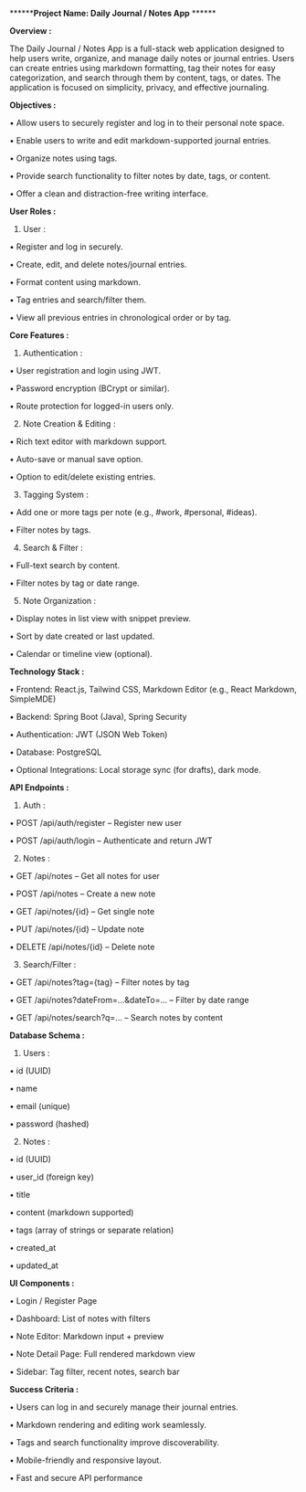 ********Project Name: Daily Journal / Notes App** ******

****Overview :****

The Daily Journal / Notes App is a full-stack web application designed to help users write, organize, and manage daily notes or journal entries. Users can create entries using markdown formatting, tag their notes for easy categorization, and search through them by content, tags, or dates. The application is focused on simplicity, privacy, and effective journaling.

****Objectives :****

• Allow users to securely register and log in to their personal note space.

• Enable users to write and edit markdown-supported journal entries.

• Organize notes using tags.

• Provide search functionality to filter notes by date, tags, or content.

• Offer a clean and distraction-free writing interface.

****User Roles :****

1. User :

• Register and log in securely.

• Create, edit, and delete notes/journal entries.

• Format content using markdown.

• Tag entries and search/filter them.

• View all previous entries in chronological order or by tag.

****Core Features :****

1. Authentication :

• User registration and login using JWT.

• Password encryption (BCrypt or similar).

• Route protection for logged-in users only.

2. Note Creation & Editing :

• Rich text editor with markdown support.

• Auto-save or manual save option.

• Option to edit/delete existing entries.

3. Tagging System :

• Add one or more tags per note (e.g., #work, #personal, #ideas).

• Filter notes by tags.

4. Search & Filter :

• Full-text search by content.

• Filter notes by tag or date range.

5. Note Organization :

• Display notes in list view with snippet preview.

• Sort by date created or last updated.

• Calendar or timeline view (optional).

****Technology Stack :****

• Frontend: React.js, Tailwind CSS, Markdown Editor (e.g., React Markdown, SimpleMDE)

• Backend: Spring Boot (Java), Spring Security

• Authentication: JWT (JSON Web Token)

• Database: PostgreSQL

• Optional Integrations: Local storage sync (for drafts), dark mode.

****API Endpoints :****

1. Auth :

• POST /api/auth/register – Register new user

• POST /api/auth/login – Authenticate and return JWT

2. Notes :

• GET /api/notes – Get all notes for user

• POST /api/notes – Create a new note

• GET /api/notes/{id} – Get single note

• PUT /api/notes/{id} – Update note

• DELETE /api/notes/{id} – Delete note

3. Search/Filter :

• GET /api/notes?tag={tag} – Filter notes by tag

• GET /api/notes?dateFrom=...&dateTo=... – Filter by date range

• GET /api/notes/search?q=... – Search notes by content

****Database Schema :****

1. Users :

• id (UUID)

• name

• email (unique)

• password (hashed)

2. Notes :

• id (UUID)

• user_id (foreign key)

• title

• content (markdown supported)

• tags (array of strings or separate relation)

• created_at

• updated_at

****UI Components :****

• Login / Register Page

• Dashboard: List of notes with filters

• Note Editor: Markdown input + preview

• Note Detail Page: Full rendered markdown view

• Sidebar: Tag filter, recent notes, search bar

****Success Criteria :****

• Users can log in and securely manage their journal entries.

• Markdown rendering and editing work seamlessly.

• Tags and search functionality improve discoverability.

• Mobile-friendly and responsive layout.

• Fast and secure API performance
